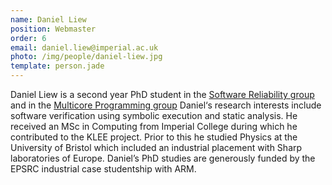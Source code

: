 ```yaml
---
name: Daniel Liew
position: Webmaster
order: 6
email: daniel.liew@imperial.ac.uk
photo: /img/people/daniel-liew.jpg
template: person.jade
---
```

Daniel Liew is a second year PhD student in the [Software Reliability
group](http://srg.doc.ic.ac.uk/) and in the [Multicore Programming
group](http://multicore.doc.ic.ac.uk/) Daniel‘s research interests include
software verification using symbolic execution and static analysis. He received
an MSc in Computing from Imperial College during which he contributed to the
KLEE project. Prior to this he studied Physics at the University of Bristol
which included an industrial placement with Sharp laboratories of Europe.
Daniel’s PhD studies are generously funded by the EPSRC industrial case
studentship with ARM.
